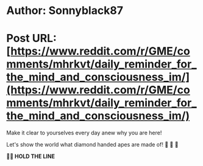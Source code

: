 # Author: Sonnyblack87
# Post URL: [https://www.reddit.com/r/GME/comments/mhrkvt/daily_reminder_for_the_mind_and_consciousness_im/](https://www.reddit.com/r/GME/comments/mhrkvt/daily_reminder_for_the_mind_and_consciousness_im/)


Make it clear to yourselves every day anew why you are here!

Let's show the world what diamond handed apes are made of! 🚀  🚀  🚀

**💎🙌 HOLD THE LINE**